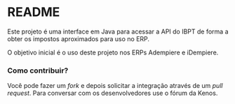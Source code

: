 # README #

Este projeto é uma interface em Java para acessar a API do IBPT de forma a obter os impostos aproximados para uso no ERP.

O objetivo inicial é o uso deste projeto nos ERPs Adempiere e iDempiere.

### Como contribuir? ###

Você pode fazer um *fork* e depois solicitar a integração através de um *pull request*. Para conversar com os desenvolvedores use o fórum da Kenos.